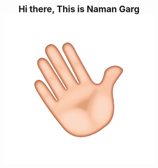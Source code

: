 <h1 align="center"> Hi there, This is Naman Garg  <img src="images/wave.gif"  alt="Waving Hand"></h1>
